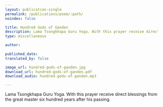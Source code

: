 ```yaml
---
layout: publication-single
permalink: /publications/poem/:path/
noindex: false

title: Hundred Gods of Ganden
description: Lama Tsongkhapa Guru Yoga. With this prayer receive direct blessings from the great master six hundred years after his passing.
type: miscellaneous

author: 
 
published_date: 
translated_by: false

image_url: hundred-gods-of-ganden.jpg
download_url: hundred-gods-of-ganden.pdf
download_audio: hundred-gods-of-ganden.mp3

---
```


Lama Tsongkhapa Guru Yoga. With this prayer receive direct blessings from the great master six hundred years after his passing.